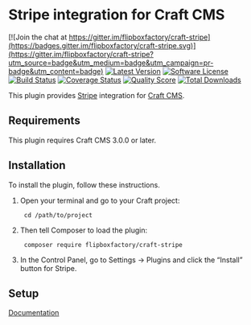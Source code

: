 # Stripe integration for Craft CMS
[![Join the chat at https://gitter.im/flipboxfactory/craft-stripe](https://badges.gitter.im/flipboxfactory/craft-stripe.svg)](https://gitter.im/flipboxfactory/craft-stripe?utm_source=badge&utm_medium=badge&utm_campaign=pr-badge&utm_content=badge)
[![Latest Version](https://img.shields.io/github/release/flipboxfactory/craft-stripe.svg?style=flat-square)](https://github.com/flipboxfactory/craft-stripe/releases)
[![Software License](https://img.shields.io/badge/license-Proprietary-brightgreen.svg?style=flat-square)](LICENSE)
[![Build Status](https://img.shields.io/travis/flipboxfactory/craft-stripe/master.svg?style=flat-square)](https://travis-ci.org/flipboxfactory/craft-stripe)
[![Coverage Status](https://img.shields.io/scrutinizer/coverage/g/flipboxfactory/craft-stripe.svg?style=flat-square)](https://scrutinizer-ci.com/g/flipboxfactory/craft-stripe/code-structure)
[![Quality Score](https://img.shields.io/scrutinizer/g/flipboxfactory/craft-stripe.svg?style=flat-square)](https://scrutinizer-ci.com/g/flipboxfactory/craft-stripe)
[![Total Downloads](https://img.shields.io/packagist/dt/flipboxfactory/craft-stripe.svg?style=flat-square)](https://packagist.org/packages/flipboxfactory/craft-stripe)

This plugin provides [Stripe](https://www.stripe.com/) integration for [Craft CMS](https://craftcms.com/).


## Requirements

This plugin requires Craft CMS 3.0.0 or later.


## Installation

To install the plugin, follow these instructions.

1. Open your terminal and go to your Craft project:

        cd /path/to/project

2. Then tell Composer to load the plugin:

        composer require flipboxfactory/craft-stripe

3. In the Control Panel, go to Settings → Plugins and click the “Install” button for Stripe.

## Setup

[Documentation](https://stripe.flipboxfactory.com)

